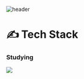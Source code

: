 ![header](https://capsule-render.vercel.app/api?type=wave&color=auto&height=300&section=header&text=jeong%20sseo&fontSize=90)



# ✍ Tech Stack
### Studying
<img src="https://img.shields.io/badge/Typescript-3178C6?style=flat&logo=typescript&logoColor=white"/>
